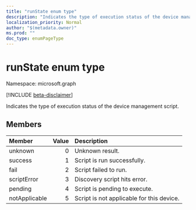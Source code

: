 ```yaml
---
title: "runState enum type"
description: "Indicates the type of execution status of the device management script."
localization_priority: Normal
author: "$(metadata.owner)"
ms.prod: ""
doc_type: enumPageType
---
```


# runState enum type

Namespace: microsoft.graph

[!INCLUDE [beta-disclaimer](../../includes/beta-disclaimer.md)]

Indicates the type of execution status of the device management script.

## Members

| Member        | Value | Description                               |
| :------------ | ----: | :---------------------------------------- |
| unknown       | 0     | Unknown result.                           |
| success       | 1     | Script is run successfully.               |
| fail          | 2     | Script failed to run.                     |
| scriptError   | 3     | Discovery script hits error.              |
| pending       | 4     | Script is pending to execute.             |
| notApplicable | 5     | Script is not applicable for this device. |
